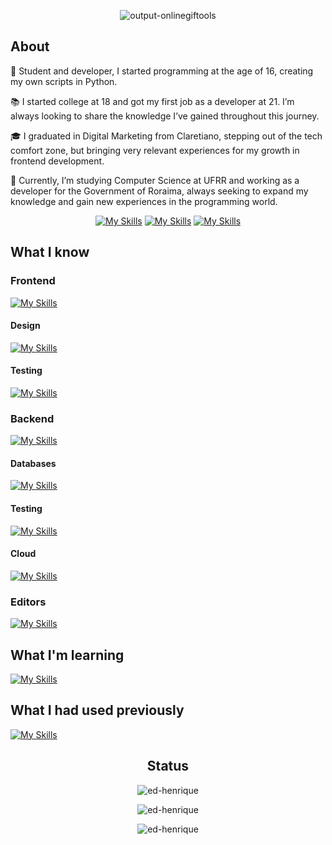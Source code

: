 <div align="center" style="{ border-radius: 50% }">
  
![output-onlinegiftools](https://github.com/ed-henrique/ed-henrique/assets/62185704/8f0f3432-6bdd-4251-ac8b-ebebd9fa0646)

</div>

## About

🚀 Student and developer, I started programming at the age of 16, creating my own scripts in Python.

📚 I started college at 18 and got my first job as a developer at 21. I’m always looking to share the knowledge I’ve gained throughout this journey.

🎓 I graduated in Digital Marketing from Claretiano, stepping out of the tech comfort zone, but bringing very relevant experiences for my growth in frontend development.

🧩 Currently, I’m studying Computer Science at UFRR and working as a developer for the Government of Roraima, always seeking to expand my knowledge and gain new experiences in the programming world.

<div align="center">
  
  [![My Skills](https://skillicons.dev/icons?i=linkedin)](https://www.linkedin.com/in/ed-hfm/)
  [![My Skills](https://skillicons.dev/icons?i=devto)](https://dev.to/ed_henrique)
  [![My Skills](https://skillicons.dev/icons?i=github)](https://github.com/ed-henrique)

</div>

## What I know

### Frontend

[![My Skills](https://skillicons.dev/icons?i=react,materialui,bootstrap,html,css,js,ts)](https://skillicons.dev)

#### Design

[![My Skills](https://skillicons.dev/icons?i=figma,ps)](https://skillicons.dev)

#### Testing

[![My Skills](https://skillicons.dev/icons?i=selenium)](https://skillicons.dev)

### Backend

[![My Skills](https://skillicons.dev/icons?i=bash,c,cs,cpp,cmake,dart,docker,express,flutter,git,linux,mongodb,nodejs,py)](https://skillicons.dev)

#### Databases

[![My Skills](https://skillicons.dev/icons?i=sequelize,supabase,mongodb,postgres,sqlite)](https://skillicons.dev)

#### Testing

[![My Skills](https://skillicons.dev/icons?i=jest)](https://skillicons.dev)

#### Cloud

[![My Skills](https://skillicons.dev/icons?i=aws,gcp,azure)](https://skillicons.dev)

### Editors

[![My Skills](https://skillicons.dev/icons?i=neovim,vscode,vim,lua)](https://skillicons.dev)

## What I'm learning

[![My Skills](https://skillicons.dev/icons?i=django,flask,go,java,jquery,nginx,php,laravel,redis,rust,spring)](https://skillicons.dev)

## What I had used previously

[![My Skills](https://skillicons.dev/icons?i=dotnet,haskell,heroku,rabbitmq,regex,svelte,vue)](https://skillicons.dev)

<div align="center">

<h2>Status</h2>
  
<p><img src="https://github-readme-stats.vercel.app/api/top-langs?username=ed-henrique&show_icons=true&locale=en&layout=compact&hide=vhdl,cmake,assembly,c%2b%2b,html&hide_border=true&bg_color=0d1117&text_color=ffffff&title_color=ffffff&hide_title=true&langs_count=6&card_width=444" alt="ed-henrique" /></p>

<p><img src="https://github-readme-stats.vercel.app/api?username=ed-henrique&show_icons=true&locale=en&hide_border=true&bg_color=0d1117&text_color=ffffff&title_color=fb8c00&icon_color=fb8c00&hide_title=true" alt="ed-henrique" /></p>

<p><img src="https://github-readme-streak-stats.herokuapp.com?user=ed-henrique&theme=highcontrast&hide_border=true&background=0d1117" alt="ed-henrique" /></p>
  
</div>
